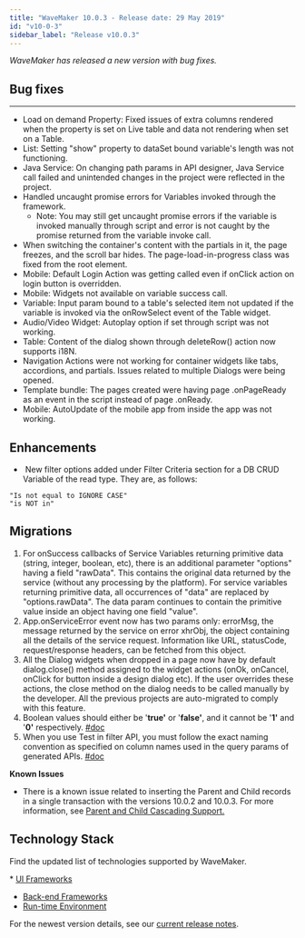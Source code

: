 ```yaml
---
title: "WaveMaker 10.0.3 - Release date: 29 May 2019"
id: "v10-0-3"
sidebar_label: "Release v10.0.3"
---
```

*WaveMaker has released a new version with bug fixes.*

## Bug fixes
---

*   Load on demand Property: Fixed issues of extra columns rendered when the property is set on Live table and data not rendering when set on a Table.
*   List: Setting "show" property to dataSet bound variable's length was not functioning.
*   Java Service: On changing path params in API designer, Java Service call failed and unintended changes in the project were reflected in the project.
*   Handled uncaught promise errors for Variables invoked through the framework.
    *   Note: You may still get uncaught promise errors if the variable is invoked manually through script and error is not caught by the promise returned from the variable invoke call.
*   When switching the container's content with the partials in it, the page freezes, and the scroll bar hides. The page-load-in-progress class was fixed from the root element.
*   Mobile: Default Login Action was getting called even if onClick action on login button is overridden.
*   Mobile: Widgets not available on variable success call.
*   Variable: Input param bound to a table's selected item not updated if the variable is invoked via the onRowSelect event of the Table widget.
*   Audio/Video Widget: Autoplay option if set through script was not working.
*   Table: Content of the dialog shown through deleteRow() action now supports i18N.
*   Navigation Actions were not working for container widgets like tabs, accordions, and partials. Issues related to multiple Dialogs were being opened.
*   Template bundle: The pages created were having page .onPageReady as an event in the script instead of page .onReady.
*   Mobile: AutoUpdate of the mobile app from inside the app was not working.

## Enhancements

*    New filter options added under Filter Criteria section for a DB CRUD Variable of the read type. They are, as follows:

```
"Is not equal to IGNORE CASE"
"is NOT in"
```

## Migrations

1.  For onSuccess callbacks of Service Variables returning primitive data (string, integer, boolean, etc), there is an additional parameter "options" having a field "rawData". This contains the original data returned by the service (without any processing by the platform). For service variables returning primitive data, all occurrences of "data" are replaced by "options.rawData". The data param continues to contain the primitive value inside an object having one field "value".
2.  App.onServiceError event now has two params only: errorMsg, the message returned by the service on error xhrObj, the object containing all the details of the service request. Information like URL, statusCode, request/response headers, can be fetched from this object.
3.  All the Dialog widgets when dropped in a page now have by default dialog.close() method assigned to the widget actions (onOk, onCancel, onClick for button inside a design dialog etc). If the user overrides these actions, the close method on the dialog needs to be called manually by the developer. All the previous projects are auto-migrated to comply with this feature.
4.  Boolean values should either be '**true'** or '**false'**, and it cannot be '**1'** and '**0'** respectively. [#doc](/learn/app-development/services/database-services/working-with-queries/#boolean-values)
5.  When you use Test in filter API, you must follow the exact naming convention as specified on column names used in the query params of generated APIs. [#doc](/learn/app-development/services/database-services/working-with-queries/#filter-api)

**Known Issues**

*   There is a known issue related to inserting the Parent and Child records in a single transaction with the versions 10.0.2 and 10.0.3. For more information, see [Parent and Child Cascading Support.](/learn/uncategorized/support-inserting-parent-child-records-single-transaction-issue/)

## Technology Stack

Find the updated list of technologies supported by WaveMaker.  

* [UI Frameworks](/learn/wavemaker-release-notes/v10-0-ga#ui-frameworks)
* [Back-end Frameworks](/learn/wavemaker-release-notes/v10-0-ga#back-end-frameworks)
* [Run-time Environment](/learn/wavemaker-release-notes/v10-0-ga#run-time-environment)

For the newest version details, see our [current release notes](/learn/wavemaker-release-notes).   